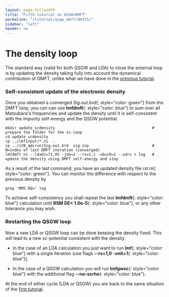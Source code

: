 ```yaml
---
layout: page-fullwidth
title: "Fifth tutorial on QSGW+DMFT"
permalink: "/tutorial/qsgw_dmft/dmft5/"
sidebar: "left"
header: no
---
```


# The density loop

The standard way (valid for both QSGW and LDA) to close the external loop is by updating the density taking fully into account the dynamical contribution of DMFT, unlike what we have done in the [previous tutorial](https://lordcephei.github.io/tutorial/qsgw_dmft/dmft4). 

### Self-consistent update of the electronic density
Once you obtained a converged *Sig.out.brd*{: style="color: green"} from the DMFT loop, you can can use **lmfdmft**{: style="color: blue"} to sum over all Matsubara's frequencies and update the density until it is self-consistent with the impurity self-energy and the QSGW potential. 

```
mkdir update_scdensity                                           # prepare the folder for the sc-loop
cd update_scdensity
cp ../lmfinput/*.ni  .     
cp ../itN_qmcrun/Sig.out.brd  sig.inp                            # N=index of last DMFT iteration (converged)
lmfdmft ni --ldadc=71.85 -job=1 --rs=1,1 -vbxc0=1 --udrs > log   # update the density using DMFT self-energy and stop
``` 

As a result of the last command, you have an updated density file *rst.ni*{: style="color: green"}. You can monitor the difference with respect to the previous density by 
```
grep 'RMS DQ=' log
```

To achieve self-consistency you shall repeat the last **lmfdmft**{: style="color: blue"} calculation until **RSM DE< 1.0e-5**{: style="color: blue"}, or any other tolerance you may wish.

### Restarting the QSGW loop 
Now a new LDA or QSGW loop can be done keeping the density fixed. This will lead to a new xc-potential consistent with the density.

+ In the case of an LDA calculation you just want to run **lmf**{: style="color: blue"} with a single iteration (use flags **\-\-rs=1,0 \-vnit=1**{: style="color: blue"}).

+ In the case of a QSGW calculation you will run **lmfgwsc**{: style="color: blue"} with the additional flag **\-\-no-scrho**{: style="color: blue"}.

At the end of either cycle (LDA or QSGW) you are back to the same situation of the [first tutorial](https://lordcephei.github.io/tutorial/qsgw_dmft/dmft1).
